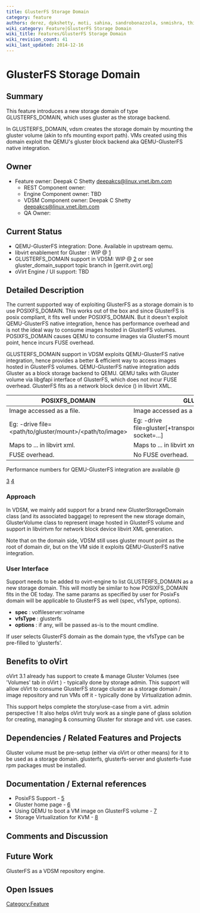 ```yaml
---
title: GlusterFS Storage Domain
category: feature
authors: derez, dpkshetty, moti, sahina, sandrobonazzola, snmishra, thildred
wiki_category: Feature|GlusterFS Storage Domain
wiki_title: Features/GlusterFS Storage Domain
wiki_revision_count: 41
wiki_last_updated: 2014-12-16
---
```


# GlusterFS Storage Domain

## Summary

This feature introduces a new storage domain of type GLUSTERFS_DOMAIN, which uses gluster as the storage backend.

In GLUSTERFS_DOMAIN, vdsm creates the storage domain by mounting the gluster volume (akin to nfs mounting export path). VMs created using this domain exploit the QEMU's gluster block backend aka QEMU-GlusterFS native integration.

## Owner

*   Feature owner: Deepak C Shetty <deepakcs@linux.vnet.ibm.com>
    -   REST Component owner:
    -   Engine Component owner: TBD
    -   VDSM Component owner: Deepak C Shetty <deepakcs@linux.vnet.ibm.com>
    -   QA Owner:

## Current Status

*   QEMU-GlusterFS integration: Done. Available in upstream qemu.
*   libvirt enablement for Gluster : WIP @ [1](https://www.redhat.com/archives/libvir-list/2012-October/msg00085.html)
*   GLUSTERFS_DOMAIN support in VDSM: WIP @ [2](http://gerrit.ovirt.org/#/c/6856/) or see gluster_domain_support topic branch in [gerrit.ovirt.org]
*   oVirt Engine / UI support: TBD

## Detailed Description

The current supported way of exploiting GlusterFS as a storage domain is to use POSIXFS_DOMAIN. This works out of the box and since GlusterFS is posix compliant, it fits well under POSIXFS_DOMAIN. But it doesn't exploit QEMU-GlusterFS native integration, hence has performance overhead and is not the ideal way to consume images hosted in GlusterFS volumes. POSIXFS_DOMAIN causes QEMU to consume images via GlusterFS mount point, hence incurs FUSE overhead.

GLUSTERFS_DOMAIN support in VDSM exploits QEMU-GlusterFS native integration, hence provides a better & efficient way to access images hosted in GlusterFS volumes. QEMU-GlusterFS native integration adds Gluster as a block storage backend to QEMU. QEMU talks with Gluster volume via libgfapi interface of GlusterFS, which does not incur FUSE overhead. GlusterFS fits as a network block device (<disk type=network.../>) in libvirt XML.

| POSIXFS_DOMAIN                                         | GLUSTERFS_DOMAIN                                                                |
|---------------------------------------------------------|----------------------------------------------------------------------------------|
| Image accessed as a file.                               | Image accessed as a network block device.                                        |
| Eg: -drive file=<path/to/gluster/mount>/<path/to/image> | Eg: -drive file=gluster[+transport]://[server[:port]]/volname/image[?socket=...] |
| Maps to <disk type=file..>...</disk> in libvirt xml.    | Maps to <disk type=network..>...</disk> in libvirt xml.                          |
| FUSE overhead.                                          | No FUSE overhead.                                                                |

Performance numbers for QEMU-GlusterFS integration are available @

[3](http://lists.nongnu.org/archive/html/gluster-devel/2012-08/msg00063.html) [4](http://lists.nongnu.org/archive/html/qemu-devel/2012-07/msg02718.html)

### Approach

In VDSM, we mainly add support for a brand new GlusterStorageDomain class (and its associated baggage) to represent the new storage domain, GlusterVolume class to represent image hosted in GlusterFS volume and support in libvirtvm for network block device libvirt XML generation.

Note that on the domain side, VDSM still uses gluster mount point as the root of domain dir, but on the VM side it exploits QEMU-GlusterFS native integration.

### User Interface

Support needs to be added to ovirt-engine to list GLUSTERFS_DOMAIN as a new storage domain. This will mostly be similar to how POSIXFS_DOMAIN fits in the OE today. The same params as specified by user for PosixFs domain will be applicable to GlusterFS as well (spec, vfsType, options).

*   **spec** : volfileserver:volname
*   **vfsType** : glusterfs
*   **options** : if any, will be passed as-is to the mount cmdline.

If user selects GlusterFS domain as the domain type, the vfsType can be pre-filled to 'glusterfs'.

## Benefits to oVirt

oVirt 3.1 already has support to create & manage Gluster Volumes (see 'Volumes' tab in oVirt ) - typically done by storage admin. This support will allow oVirt to consume GlusterFS storage cluster as a storage domain / image repository and run VMs off it - typically done by Virtualization admin.

This support helps complete the story/use-case from a virt. admin perspective ! It also helps oVirt truly work as a single pane of glass solution for creating, managing & consuming Gluster for storage and virt. use cases.

## Dependencies / Related Features and Projects

Gluster volume must be pre-setup (either via oVirt or other means) for it to be used as a storage domain. glusterfs, glusterfs-server and glusterfs-fuse rpm packages must be installed.

## Documentation / External references

*   PosixFS Support - [5](http://wiki.ovirt.org/wiki/Features/PosixFSConnection)
*   Gluster home page - [6](http://www.gluster.org/)
*   Using QEMU to boot a VM image on GlusterFS volume - [7](http://www.youtube.com/watch?v=JG3kF_djclg)
*   Storage Virtualization for KVM - [8](http://www.linuxplumbersconf.org/2012/wp-content/uploads/2012/09/2012-lpc-virt-storage-virt-kvm-rao.pdf)

## Comments and Discussion

## Future Work

GlusterFS as a VDSM repository engine.

## Open Issues

<Category:Feature>
